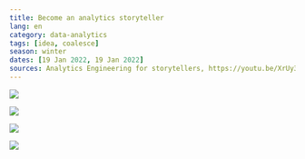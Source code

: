 ```yaml
---
title: Become an analytics storyteller
lang: en
category: data-analytics
tags: [idea, coalesce]
season: winter
dates: [19 Jan 2022, 19 Jan 2022]
sources: Analytics Engineering for storytellers, https://youtu.be/XrUy3jzuFSE
---
```


![](../__files/ae-storytelling-1.png)

![](../__files/ae-storytelling-2.png)

![](../__files/ae-storytelling-3.png)

![](../__files/ae-storytelling-4.png)